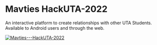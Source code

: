 # Mavties HackUTA-2022
An interactive platform to create relationships with other UTA Students. Available to Android users and through the web.  

[![Mavties---HackUTA-2022](https://img.youtube.com/vi/DgnDEv2uqV4)](https://www.youtube.com/watch?v=DgnDEv2uqV4)
